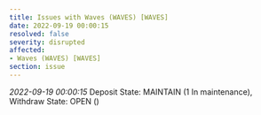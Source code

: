 ```yaml
---
title: Issues with Waves (WAVES) [WAVES]
date: 2022-09-19 00:00:15
resolved: false
severity: disrupted
affected:
- Waves (WAVES) [WAVES]
section: issue
---
```


*2022-09-19 00:00:15* Deposit State: MAINTAIN (1 In maintenance), Withdraw State: OPEN ()